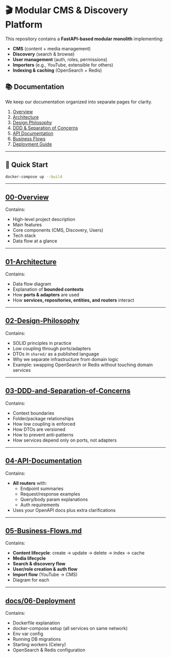 # 🎬 Modular CMS & Discovery Platform

This repository contains a **FastAPI-based modular monolith** implementing:
- **CMS** (content + media management)
- **Discovery** (search & browse)
- **User management** (auth, roles, permissions)
- **Importers** (e.g., YouTube, extensible for others)
- **Indexing & caching** (OpenSearch + Redis)

## 📚 Documentation

We keep our documentation organized into separate pages for clarity.

1. [Overview](docs/00-Overview.md)
2. [Architecture](docs/01-Architecture.md)
3. [Design Philosophy](docs/02-Design-Philosophy.md)
4. [DDD & Separation of Concerns](docs/03-DDD-and-Separation-of-Concerns.md)
5. [API Documentation](docs/04-API-Documentation.md)
6. [Business Flows](docs/05-Business-Flows.md)
7. [Deployment Guide](docs/06-Deployment.md)

---

## 🚀 Quick Start

```bash
docker-compose up --build
```

---

## **[00-Overview](docs/00-Overview.md)**

Contains:
- High-level project description
- Main features
- Core components (CMS, Discovery, Users)
- Tech stack
- Data flow at a glance

---

## **[01-Architecture](docs/01-Architecture.md)**

Contains:
- Data flow diagram
- Explanation of **bounded contexts**
- How **ports & adapters** are used
- How **services, repositories, entities, and routers** interact

---

## **[02-Design-Philosophy](docs/02-Design-Philosophy.md)**

Contains:
- SOLID principles in practice
- Low coupling through ports/adapters
- DTOs in `shared/` as a published language
- Why we separate infrastructure from domain logic
- Example: swapping OpenSearch or Redis without touching domain services

---

## **[03-DDD-and-Separation-of-Concerns](docs/03-DDD-and-Separation-of-Concerns.md)**

Contains:
- Context boundaries
- Folder/package relationships
- How low coupling is enforced
- How DTOs are versioned
- How to prevent anti-patterns
- How services depend only on ports, not adapters

---

## **[04-API-Documentation](docs/04-API-Documentation.md)**

Contains:
- **All routers** with:
  - Endpoint summaries
  - Request/response examples
  - Query/body param explanations
  - Auth requirements
- Uses your OpenAPI docs plus extra clarifications

---

## **[05-Business-Flows.md](docs/05-Business-Flows.md)**

Contains:
- **Content lifecycle**: create → update → delete → index → cache
- **Media lifecycle**
- **Search & discovery flow**
- **User/role creation & auth flow**
- **Import flow** (YouTube → CMS)
- Diagram for each

---

## **[docs/06-Deployment](docs/06-Deployment.md)**

Contains:
- Dockerfile explanation
- docker-compose setup (all services on same network)
- Env var config
- Running DB migrations
- Starting workers (Celery)
- OpenSearch & Redis configuration



